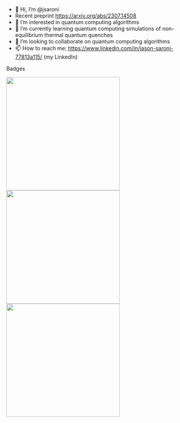 - 👋 Hi, I’m @jsaroni
- Recent preprint https://arxiv.org/abs/2307.14508
- 👀 I’m interested in quantum computing algorithms
- 🌱 I’m currently learning quantum computing simulations of non-equilibrium thermal quantum quenches 
- 💞️ I’m looking to collaborate on quantum computing algorithms
- 📫 How to reach me; https://www.linkedin.com/in/jason-saroni-77813a115/ (my LinkedIn)

<!---
jsaroni/jsaroni is a ✨ special ✨ repository because its `README.md` (this file) appears on your GitHub profile.
You can click the Preview link to take a look at your changes.
--->


Badges

<img src="https://github.com/jsaroni/jsaroni/assets/77505813/9db8a69c-1d82-43ea-9d05-3aa4c42f29e9" width="300" height="300">
<img src="https://github.com/jsaroni/jsaroni/assets/77505813/b9fa77d4-34b9-4060-9521-9442ae837d36" width="300" height="300">
<img src="https://github.com/jsaroni/jsaroni/assets/77505813/3ff045f5-ad88-4c71-b389-f7a1e2597a90" width="300" height="300">

